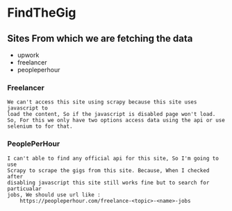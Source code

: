 # FindTheGig

## Sites From which we are fetching the data
 * upwork
 * freelancer
 * peopleperhour
 
### Freelancer
    We can't access this site using scrapy because this site uses javascript to
    load the content, So if the javascript is disabled page won't load.
    So, For this we only have two options access data using the api or use 
    selenium to for that.

### PeoplePerHour
    I can't able to find any official api for this site, So I'm going to use
    Scrapy to scrape the gigs from this site. Because, When I checked after 
    disabling javascript this site still works fine but to search for particualar 
    jobs, We should use url like :
        https://peopleperhour.com/freelance-<topic>-<name>-jobs